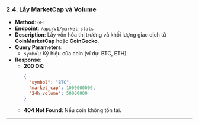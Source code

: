 ### **2.4. Lấy MarketCap và Volume**
- **Method**: `GET`
- **Endpoint**: `/api/v1/market-stats`
- **Description**: Lấy vốn hóa thị trường và khối lượng giao dịch từ **CoinMarketCap** hoặc **CoinGecko**.
- **Query Parameters**:
    - `symbol`: Ký hiệu của coin (ví dụ: BTC, ETH).
- **Response**:
    - **200 OK**:
      ```json
      {
        "symbol": "BTC",
        "market_cap": 1000000000,
        "24h_volume": 50000000
      }
      ```
    - **404 Not Found**: Nếu coin không tồn tại.

---